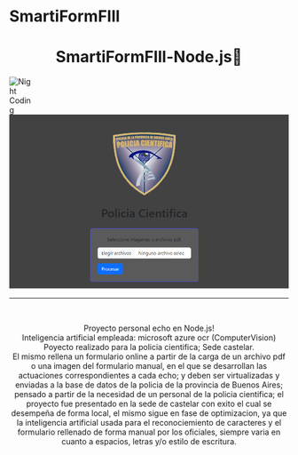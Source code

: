 # SmartiFormFIll


<div align="center">
<h1 align="center">SmartiFormFIll-Node.js👋</h1>
</div>

<img alt="Night Coding" src="./assets/Hand%20Wave.gif" width='40' align="left"/>
<img src="./public/muestra.PNG">

<hr>
<br>
<p align="center">
Proyecto personal echo en Node.js!<br>
Inteligencia artificial empleada: microsoft azure ocr (ComputerVision)<br>
Poyecto realizado para la policia cientifica; Sede castelar.<br>
El mismo rellena un formulario online a partir de la carga de un archivo pdf o una imagen del formulario manual, 
en el que se desarrollan las actuaciones correspondientes a cada echo; y deben ser virtualizadas y enviadas a la base de datos de la policia de la provincia de Buenos Aires;
pensado a partir de la necesidad de un personal de la policia cientifica; el proyecto fue presentado en la sede de castelar con exito el cual se desempeña de forma local,
el mismo sigue en fase de optimizacion, ya que la inteligencia artificial usada para el reconociemiento de caracteres y el formulario rellenado de forma manual por los oficiales, siempre varia
en cuanto a espacios, letras y/o estilo de escritura. 
</p>
